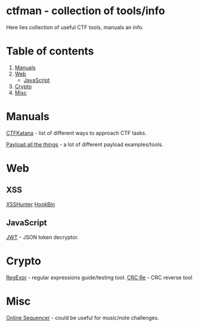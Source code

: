 # ctfman - collection of tools/info

Here lies collection of useful CTF tools, manuals an info.

Table of contents
===================
1. [Manuals](#manuals)
2. [Web](#web)
    - [JavaScript](#javascript)
3. [Crypto](#crypto)
4. [Misc](#misc)

Manuals
===================
[CTFKatana](https://github.com/JohnHammond/ctf-katana) - list of different ways to approach CTF tasks.

[Payload all the things](https://github.com/swisskyrepo/PayloadsAllTheThings) - a lot of different payload examples/tools.

Web
==================
## XSS
[XSSHunter](https://xsshunter.com/app)
[HookBin](https://hookbin.com/)
## JavaScript
[JWT](https://jwt.io) - JSON token decryptor.

Crypto
==================
[RegExpr](https://regexr.com) - regular expressions guide/testing tool.
[CRC Re](https://reveng.sourceforge.io/) - CRC reverse tool

Misc
==================
[Online Sequencer](https://onlinesequencer.net/) - could be useful for music/note challenges.
